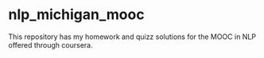 # nlp_michigan_mooc
This repository has my homework and quizz solutions for the MOOC in NLP offered through coursera.
